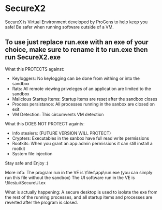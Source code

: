 # SecureX2



SecureX is Virtual Environment developed by ProGens to help keep you safe!
Be safer when running software outside of a VM.

To use just replace run.exe with an exe of your choice, make sure to rename it to run.exe then run SecureX2.exe
------------------------------------------------------------------

What this PROTECTS against:
 - Keyloggers: No keylogging can be done from withing or into the sandbox
 - Rats: All remote viewing priveleges of an application are limited to the sandbox
 - Malicious Startup Items: Startup items are reset after the sandbox closes
 - Process persistance: All processes running in the sanbox are closed on exit
 - VM Detection: This circumvents VM detection

What this DOES NOT PROTECT againts:
 - Info stealers: (FUTURE VERSION WILL PROTECT)
 - Crypters: Executables in the sanbox have full read write permissions
 - Rootkits: When you grant an app admin permissions it can still install a rootkit
 - System file injection

Stay safe and Enjoy :)

More info:
The program run in the VE is \files\app\run.exe (you can simply run this file without the sandbox)
The UI software run in the VE is \files\ui\SecureUI.ex

What is actually happening:
A secure desktop is used to isolate the exe from the rest of the running processes, 
and all startup items and processes are reverted after the program is closed.
